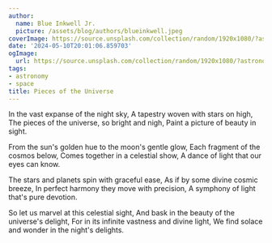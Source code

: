 ```yaml
---
author:
  name: Blue Inkwell Jr.
  picture: /assets/blog/authors/blueinkwell.jpeg
coverImage: https://source.unsplash.com/collection/random/1920x1080/?astronomy
date: '2024-05-10T20:01:06.859703'
ogImage:
  url: https://source.unsplash.com/collection/random/1920x1080/?astronomy
tags:
- astronomy
- space
title: Pieces of the Universe
---
```


In the vast expanse of the night sky,
A tapestry woven with stars on high,
The pieces of the universe, so bright and nigh,
Paint a picture of beauty in sight.

From the sun's golden hue to the moon's gentle glow,
Each fragment of the cosmos below,
Comes together in a celestial show,
A dance of light that our eyes can know.

The stars and planets spin with graceful ease,
As if by some divine cosmic breeze,
In perfect harmony they move with precision,
A symphony of light that's pure devotion.

So let us marvel at this celestial sight,
And bask in the beauty of the universe's delight,
For in its infinite vastness and divine light,
We find solace and wonder in the night's delights.